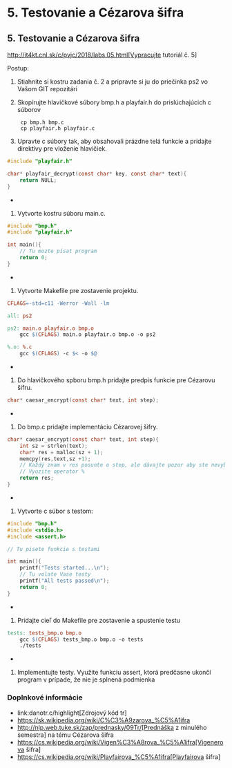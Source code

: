 # 5. Testovanie a Cézarova šifra

## 5. Testovanie a Cézarova šifra

http://it4kt.cnl.sk/c/pvjc/2018/labs.05.html[Vypracujte tutoriál č. 5]

Postup:

1. Stiahnite si kostru zadania č. 2 a pripravte si ju do priečinka ps2 vo Vašom GIT repozitári
1. Skopírujte hlavičkové súbory bmp.h a playfair.h do prislúchajúcich c súborov
        
        cp bmp.h bmp.c
        cp playfair.h playfair.c

1. Upravte c súbory tak, aby obsahovali prázdne telá funkcie a pridajte direktívy pre vloženie hlavičiek.    
```c
#include "playfair.h"

char* playfair_decrypt(const char* key, const char* text){
    return NULL;
}
```
+
1. Vytvorte kostru súboru main.c.
```c
#include "bmp.h"
#include "playfair.h"

int main(){
    // Tu mozte písat program
    return 0;
}
```
+
1. Vytvorte Makefile pre zostavenie projektu.
```Makefile
CFLAGS=-std=c11 -Werror -Wall -lm

all: ps2

ps2: main.o playfair.o bmp.o
    gcc $(CFLAGS) main.o playfair.o bmp.o -o ps2

%.o: %.c
    gcc $(CFLAGS) -c $< -o $@
```
+
1. Do hlavičkového spboru bmp.h pridajte predpis funkcie pre Cézarovu šifru.

```c
char* caesar_encrypt(const char* text, int step);
```
+
1. Do bmp.c pridajte implementáciu Cézarovej šifry.
        
```c
char* caesar_encrypt(const char* text, int step){
    int sz = strlen(text);
    char* res = malloc(sz + 1);
    memcpy(res,text,sz +1);
    // Každý znam v res posunte o step, ale dávajte pozor aby ste nevybehli mimo abecedy
    // Vyuzite operator %
    return res;
}
```
+
1. Vytvorte c súbor s testom:
    
```c
#include "bmp.h"
#include <stdio.h>
#include <assert.h>

// Tu pisete funkcie s testami

int main(){
    printf("Tests started...\n");
    // Tu volate Vase testy
    printf("All tests passed\n");
    return 0;
}
```
+
1. Pridajte cieľ do Makefile pre zostavenie a spustenie testu
        
```Makefile
tests: tests_bmp.o bmp.o
    gcc $(CFLAGS) tests_bmp.o bmp.o -o tests
    ./tests
```
+
1. Implementujte testy. Využite funkciu assert, ktorá predčasne ukončí program v prípade, že nie je splnená podmienka



### Doplnkové informácie

- link:danotr.c/highlight[Zdrojový kód tr]
- https://sk.wikipedia.org/wiki/C%C3%A9zarova_%C5%A1ifra
- http://nlp.web.tuke.sk/zap/prednasky/09Tr/[Prednáška z minulého semestra] na tému Cézarova šifra
- https://cs.wikipedia.org/wiki/Vigen%C3%A8rova_%C5%A1ifra[Vigenerova šifra]
- https://cs.wikipedia.org/wiki/Playfairova_%C5%A1ifra[Playfairova šifra]

